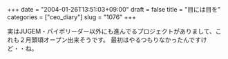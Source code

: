+++
date = "2004-01-26T13:51:03+09:00"
draft = false
title = "目には目を"
categories = ["ceo_diary"]
slug = "1076"
+++

実はJUGEM・パイポリーダー以外にも進んでるプロジェクトがありまして、これも２月頭頃オープン出来そうです。
最初はやるつもりなかったんですけど・・ね。
